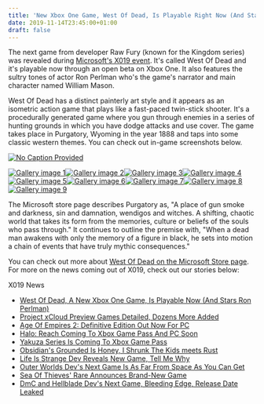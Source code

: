 ```yaml
---
title: 'New Xbox One Game, West Of Dead, Is Playable Right Now (And Stars Ron Perlman)'
date: 2019-11-14T23:45:00+01:00
draft: false
---
```


The next game from developer Raw Fury (known for the Kingdom series) was revealed during [Microsoft's X019 event](https://www.gamespot.com/articles/x019-inside-xbox-livestream-start-time-and-how-to-/1100-6471272/). It's called West Of Dead and it's playable now through an open beta on Xbox One. It also features the sultry tones of actor Ron Perlman who's the game's narrator and main character named William Mason.

West Of Dead has a distinct painterly art style and it appears as an isometric action game that plays like a fast-paced twin-stick shooter. It's a procedurally generated game where you gun through enemies in a series of hunting grounds in which you have dodge attacks and use cover. The game takes place in Purgatory, Wyoming in the year 1888 and taps into some classic western themes. You can check out in-game screenshots below.

[![No Caption Provided](https://gamespot1.cbsistatic.com/uploads/scale_super/1574/15747411/3604543-wod1.jpeg)](https://gamespot1.cbsistatic.com/uploads/original/1574/15747411/3604543-wod1.jpeg)

[![Gallery image 1](https://gamespot1.cbsistatic.com/uploads/square_avatar/1574/15747411/3604544-westofdead.jpeg)](https://gamespot1.cbsistatic.com/uploads/original/1574/15747411/3604544-westofdead.jpeg)[![Gallery image 2](https://gamespot1.cbsistatic.com/uploads/square_avatar/1574/15747411/3604545-wod1.jpeg)](https://gamespot1.cbsistatic.com/uploads/original/1574/15747411/3604545-wod1.jpeg)[![Gallery image 3](https://gamespot1.cbsistatic.com/uploads/square_avatar/1574/15747411/3604546-wod2.jpeg)](https://gamespot1.cbsistatic.com/uploads/original/1574/15747411/3604546-wod2.jpeg)[![Gallery image 4](https://gamespot1.cbsistatic.com/uploads/square_avatar/1574/15747411/3604547-wod3.jpeg)](https://gamespot1.cbsistatic.com/uploads/original/1574/15747411/3604547-wod3.jpeg)[![Gallery image 5](https://gamespot1.cbsistatic.com/uploads/square_avatar/1574/15747411/3604548-wod4.jpeg)](https://gamespot1.cbsistatic.com/uploads/original/1574/15747411/3604548-wod4.jpeg)[![Gallery image 6](https://gamespot1.cbsistatic.com/uploads/square_avatar/1574/15747411/3604549-wod5.jpeg)](https://gamespot1.cbsistatic.com/uploads/original/1574/15747411/3604549-wod5.jpeg)[![Gallery image 7](https://gamespot1.cbsistatic.com/uploads/square_avatar/1574/15747411/3604550-wod6.jpeg)](https://gamespot1.cbsistatic.com/uploads/original/1574/15747411/3604550-wod6.jpeg)[![Gallery image 8](https://gamespot1.cbsistatic.com/uploads/square_avatar/1574/15747411/3604551-wod7.jpeg)](https://gamespot1.cbsistatic.com/uploads/original/1574/15747411/3604551-wod7.jpeg)[![Gallery image 9](https://gamespot1.cbsistatic.com/uploads/square_avatar/1574/15747411/3604552-wod8.jpeg)](https://gamespot1.cbsistatic.com/uploads/original/1574/15747411/3604552-wod8.jpeg)

The Microsoft store page describes Purgatory as, "A place of gun smoke and darkness, sin and damnation, wendigos and witches. A shifting, chaotic world that takes its form from the memories, culture or beliefs of the souls who pass through." It continues to outline the premise with, "When a dead man awakens with only the memory of a figure in black, he sets into motion a chain of events that have truly mythic consequences."

You can check out more about [West Of Dead on the Microsoft Store page](https://click.linksynergy.com/deeplink?id=VZfI20jEa0c&mid=24542&u1=gamespot&murl=https://www.microsoft.com/en-us/p/west-of-dead-beta/9p6q4z7fqjtt?activetab=pivot:overviewtab#). For more on the news coming out of X019, check out our stories below:

X019 News

*   [West Of Dead, A New Xbox One Game, Is Playable Now (And Stars Ron Perlman)](https://www.gamespot.com/articles/west-of-dead-a-new-xbox-one-game-is-playable-now-a/1100-6471460/)
*   [Project xCloud Preview Games Detailed, Dozens More Added](https://www.gamespot.com/articles/project-xcloud-preview-games-detailed-dozens-more-/1100-6471447/)
*   [Age Of Empires 2: Definitive Edition Out Now For PC](https://www.gamespot.com/articles/age-of-empires-2-definitive-edition-out-now-for-pc/1100-6471454/)
*   [Halo: Reach Coming To Xbox Game Pass And PC Soon](https://www.gamespot.com/articles/halo-reach-coming-to-xbox-game-pass-and-pc-soon/1100-6471461/)
*   [Yakuza Series Is Coming To Xbox Game Pass](https://www.gamespot.com/articles/yakuza-series-is-coming-to-xbox-game-pass/1100-6471445/)
*   [Obsidian's Grounded Is Honey, I Shrunk The Kids meets Rust](https://www.gamespot.com/articles/obsidians-grounded-is-honey-i-shrunk-the-kids-meet/1100-6471448/)
*   [Life Is Strange Dev Reveals New Game, Tell Me Why](https://www.gamespot.com/articles/life-is-strange-dev-reveals-new-game-tell-me-why/1100-6471450/)
*   [Outer Worlds Dev's Next Game Is As Far From Space As You Can Get](https://www.gamespot.com/articles/outer-worlds-dev-obsidians-new-game-is-as-far-from/1100-6471449/)
*   [Sea Of Thieves' Rare Announces Brand-New Game](https://www.gamespot.com/articles/rare-announces-a-brand-new-game-called-everwild/1100-6471452/)
*   [DmC and Hellblade Dev's Next Game, Bleeding Edge, Release Date Leaked](https://www.gamespot.com/articles/dmc-and-hellblade-devs-next-game-bleeding-edge-rel/1100-6471436/)